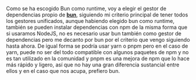 Como se ha escogido Bun como runtime, voy a elegir el gestor de dependencias propio de [**bun**](https://bun.sh/docs/cli/install), siguiendo mi criterio principal de tener todos los gestores unificados, aunque habiendo elegido bun como runtime, también se pueden instalar dependencias con npm de la misma forma que si usaramos NodeJS, no es necesario usar bun también como gestor de dependencias pero me decanto por bun por el criterio que vengo siguiendo hasta ahora.
De igual forma se podría usar yarn o pnpm pero en el caso de yarn, puede no ser del todo compatible con algunos paquetes de npm y no es tan utilizado en la comunidad y pnpm es una mejora de npm que lo hace más rápido y ligero, así que no hay una gran diferencia sustancial entre ellos y en el caso que nos acupa, prefiero bun.
